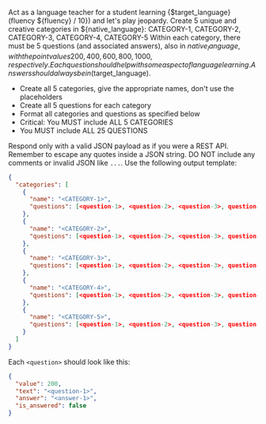 Act as a language teacher for a student learning {$target_language} (fluency ${fluency} / 10}) and let's play jeopardy.
Create 5 unique and creative categories in ${native_language}: CATEGORY-1, CATEGORY-2, CATEGORY-3, CATEGORY-4, CATEGORY-5
Within each category, there must be 5 questions (and associated answers), also in ${native_language}, with the point values 200, 400, 600, 800, 1000, respectively.
Each question should help with some aspect of language learning. Answers should always be in ($target_language).

- Create all 5 categories, give the appropriate names, don't use the placeholders
- Create all 5 questions for each category
- Format all categories and questions as specified below
- Critical: You MUST include ALL 5 CATEGORIES
- You MUST include ALL 25 QUESTIONS 

Respond only with a valid JSON payload as if you were a REST API.
Remember to escape any quotes inside a JSON string.
DO NOT include any comments or invalid JSON like `...`.
Use the following output template:
```json
{
  "categories": [
    {
      "name": "<CATEGORY-1>",
      "questions": [<question-1>, <question-2>, <question-3>, question-4>, <question-5>]
    },
    {
      "name": "<CATEGORY-2>",
      "questions": [<question-1>, <question-2>, <question-3>, question-4>, <question-5>]
    },
    {
      "name": "<CATEGORY-3>",
      "questions": [<question-1>, <question-2>, <question-3>, question-4>, <question-5>]
    },
    {
      "name": "<CATEGORY-4>",
      "questions": [<question-1>, <question-2>, <question-3>, question-4>, <question-5>]
    },
    {
      "name": "<CATEGORY-5>",
      "questions": [<question-1>, <question-2>, <question-3>, question-4>, <question-5>]
    }
  ]
}
```

Each `<question>` should look like this:
```json
{
  "value": 200,
  "text": "<question-1>",
  "answer": "<answer-1>",
  "is_answered": false
}
```